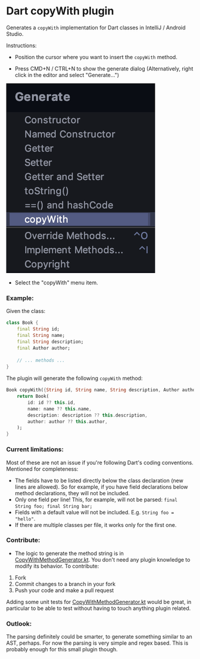 # Dart copyWith plugin

Generates a `copyWith` implementation for Dart classes in IntelliJ / Android Studio.

Instructions:

- Position the cursor where you want to insert the  `copyWith` method.

- Press CMD+N / CTRL+N to show the generate dialog (Alternatively, right click in the editor and select "Generate...")

![ScreenShot](img/screenshot.png)

- Select the "copyWith" menu item.

### Example:

Given the class:

```dart
class Book {
    final String id;
    final String name;
    final String description;
    final Author author;
    
    // ... methods ...
}
```

The plugin will generate the following `copyWith` method:

```dart
Book copyWith({String id, String name, String description, Author author}) {
    return Book(
        id: id ?? this.id,
        name: name ?? this.name,
        description: description ?? this.description,
        author: author ?? this.author,
    );
}
```

### Current limitations:

Most of these are not an issue if you're following Dart's coding conventions. Mentioned for completeness:

- The fields have to be listed directly below the class declaration (new lines are allowed). So for example, if you have field declarations below method declarations, they will not be included.
- Only one field per line! This, for example, will not be parsed: `final String foo; final String bar;`
- Fields with a default value will not be included. E.g. `String foo = "hello"`.
- If there are multiple classes per file, it works only for the first one.

### Contribute:

- The logic to generate the method string is in [CopyWithMethodGenerator.kt](https://github.com/i-schuetz/dart_copy_with_plugin/blob/master/src/main/kotlin/action/CopyWithMethodGenerator.kt). You don't need any plugin knowledge to modify its behavior. To contribute:
1. Fork
2. Commit changes to a branch in your fork
3. Push your code and make a pull request
    
Adding some unit tests for [CopyWithMethodGenerator.kt](https://github.com/i-schuetz/dart_copy_with_plugin/blob/master/src/main/kotlin/action/CopyWithMethodGenerator.kt) would be great, in particular to be able to test without having to touch anything plugin related.

### Outlook:

The parsing definitely could be smarter, to generate something similar to an AST, perhaps. For now the parsing is very simple and regex based. This is probably enough for this small plugin though.
